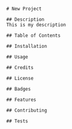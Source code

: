 
    # New Project

    ## Description
    This is my description

    ## Table of Contents

    ## Installation

    ## Usage

    ## Credits

    ## License

    ## Badges

    ## Features

    ## Contributing

    ## Tests

  
